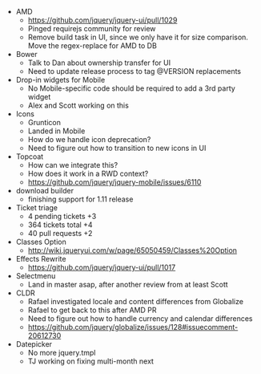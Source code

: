 * AMD
  * https://github.com/jquery/jquery-ui/pull/1029
  * Pinged requirejs community for review
  * Remove build task in UI, since we only have it for size comparison. Move the regex-replace for AMD to DB
* Bower
  * Talk to Dan about ownership transfer for UI
  * Need to update release process to tag @VERSION replacements
* Drop-in widgets for Mobile
  * No Mobile-specific code should be required to add a 3rd party widget
  * Alex and Scott working on this
* Icons
  * Grunticon
  * Landed in Mobile
  * How do we handle icon deprecation?
  * Need to figure out how to transition to new icons in UI
* Topcoat
  * How can we integrate this?
  * How does it work in a RWD context?
  * https://github.com/jquery/jquery-mobile/issues/6110
* download builder
  * finishing support for 1.11 release
* Ticket triage
  * 4 pending tickets +3
  * 364 tickets total +4
  * 40 pull requests +2
* Classes Option
  * http://wiki.jqueryui.com/w/page/65050459/Classes%20Option
* Effects Rewrite
  * https://github.com/jquery/jquery-ui/pull/1017
* Selectmenu
  * Land in master asap, after another review from at least Scott
* CLDR
  * Rafael investigated locale and content differences from Globalize
  * Rafael to get back to this after AMD PR
  * Need to figure out how to handle currency and calendar differences
  * https://github.com/jquery/globalize/issues/128#issuecomment-20612730
* Datepicker
  * No more jquery.tmpl
  * TJ working on fixing multi-month next
